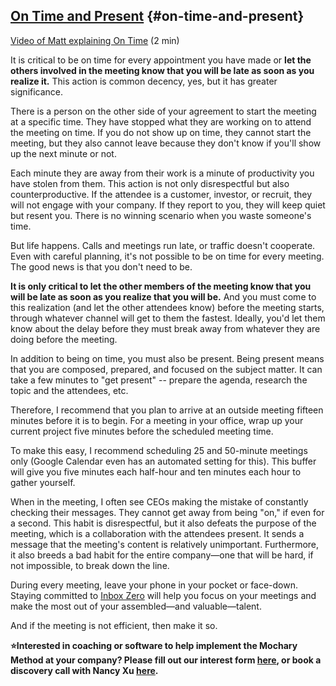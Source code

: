 ## [On Time and Present](#on-time-and-present) {#on-time-and-present}

[Video of Matt explaining On Time](https://www.loom.com/share/ac29544ee67e4f1893895a77709aef7a) (2 min)

It is critical to be on time for every appointment you have made or **let the others involved in the meeting know that you will be late as soon as you realize it.** This action is common decency, yes, but it has greater significance.

There is a person on the other side of your agreement to start the meeting at a specific time. They have stopped what they are working on to attend the meeting on time. If you do not show up on time, they cannot start the meeting, but they also cannot leave because they don't know if you'll show up the next minute or not.

Each minute they are away from their work is a minute of productivity you have stolen from them. This action is not only disrespectful but also counterproductive. If the attendee is a customer, investor, or recruit, they will not engage with your company. If they report to you, they will keep quiet but resent you. There is no winning scenario when you waste someone's time.

But life happens. Calls and meetings run late, or traffic doesn't cooperate. Even with careful planning, it's not possible to be on time for every meeting. The good news is that you don't need to be.

**It is only critical to let the other members of the meeting know that you will be late as soon as you realize that you will be.** And you must come to this realization (and let the other attendees know) before the meeting starts, through whatever channel will get to them the fastest. Ideally, you'd let them know about the delay before they must break away from whatever they are doing before the meeting.

In addition to being on time, you must also be present. Being present means that you are composed, prepared, and focused on the subject matter. It can take a few minutes to "get present" \-- prepare the agenda, research the topic and the attendees, etc.

Therefore, I recommend that you plan to arrive at an outside meeting fifteen minutes before it is to begin. For a meeting in your office, wrap up your current project five minutes before the scheduled meeting time.

To make this easy, I recommend scheduling 25 and 50-minute meetings only (Google Calendar even has an automated setting for this). This buffer will give you five minutes each half-hour and ten minutes each hour to gather yourself.

When in the meeting, I often see CEOs making the mistake of constantly checking their messages. They cannot get away from being "on," if even for a second. This habit is disrespectful, but it also defeats the purpose of the meeting, which is a collaboration with the attendees present. It sends a message that the meeting's content is relatively unimportant. Furthermore, it also breeds a bad habit for the entire company—one that will be hard, if not impossible, to break down the line.

During every meeting, leave your phone in your pocket or face-down. Staying committed to [Inbox Zero](https://docs.google.com/document/d/1rinKQeoh1IFdUWsLyF1SSuddsAkJmR3_G-gpghR0wF0/edit#heading=h.zdta3gwko2l) will help you focus on your meetings and make the most out of your assembled—and valuable—talent.

And if the meeting is not efficient, then make it so.

**⭐Interested in coaching or software to help implement the Mochary Method at your company? Please fill out our interest form [here](https://mocharymethod.typeform.com/interest), or book a discovery call with Nancy Xu [here](https://calendly.com/nancy-mm/30).**
